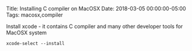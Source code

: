 Title: Installing C compiler on MacOSX
Date: 2018-03-05 00:00:00-05:00
Tags: macosx,compiler



Install xcode - it contains C compiler and many other developer tools for MacOSX system

    xcode-select --install

